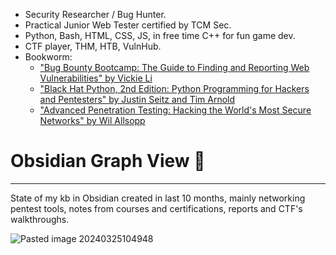 
- Security Researcher / Bug Hunter.
- Practical Junior Web Tester certified by TCM Sec. 
- Python, Bash, HTML, CSS, JS, in free time C++ for fun game dev.
- CTF player, THM, HTB, VulnHub.
- Bookworm: 
	- ["Bug Bounty Bootcamp: The Guide to Finding and Reporting Web Vulnerabilities" by Vickie Li](https://amzn.to/43vheuo)
	- ["Black Hat Python, 2nd Edition: Python Programming for Hackers and Pentesters" by Justin Seitz and Tim Arnold](https://amzn.to/4cw6z6T)
	- ["Advanced Penetration Testing: Hacking the World's Most Secure Networks" by Wil Allsopp](https://amzn.to/4csypB3)

# Obsidian Graph View 👾
____

State of my kb in Obsidian created in last 10 months, mainly networking pentest tools, notes from courses and certifications, reports and CTF's walkthroughs.

  ![Pasted image 20240325104948](https://github.com/Stoinskii/Horacy/assets/57113087/b16117a8-63ed-4907-a528-2a53f97b19f2)


